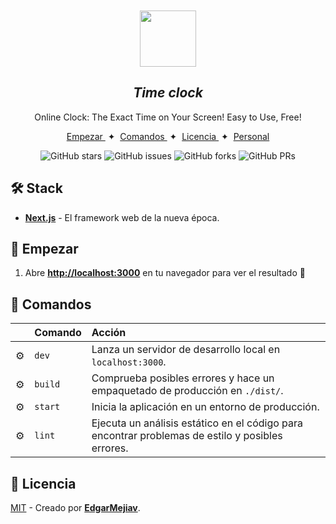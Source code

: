 

<div align="center">

<img src="https://avatars.githubusercontent.com/u/35704346?v=4"  style="margin-top: 50px" height="90px" width="auto" /> 

<h2>
    <em>Time clock</em> 
</h2>
<p>
Online Clock: The Exact Time on Your Screen! Easy to Use, Free!</p>

</div>

<div align="center">
    <a href="#🚀-empezar">
        Empezar
    </a>
    <span>&nbsp;✦&nbsp;</span>
    <a href="#🧞-comandos">
        Comandos
    </a>
    <span>&nbsp;✦&nbsp;</span>
    <a href="#🔑-licencia">
        Licencia
    </a>
    <span>&nbsp;✦&nbsp;</span>
    <a href="https://edgarmejiav.vercel.app/">
        Personal
    </a>

</div>

<p></p>

<div align="center">

![GitHub stars](https://img.shields.io/github/stars/Edgarmejiav/time-clock)
![GitHub issues](https://img.shields.io/github/issues/Edgarmejiav/time-clock)
![GitHub forks](https://img.shields.io/github/forks/Edgarmejiav/time-clock)
![GitHub PRs](https://img.shields.io/github/issues-pr/Edgarmejiav/time-clock)

</div>

## 🛠️ Stack

- [**Next.js**](https://nextjs.org/) - El framework web de la nueva época.

## 🚀 Empezar


1. Abre [**http://localhost:3000**](http://localhost:3000/) en tu navegador para ver el resultado 🚀


## 🧞 Comandos
|     | Comando          | Acción                                        |
| :-- | :--------------- | :-------------------------------------------- |
| ⚙️  | `dev`            | Lanza un servidor de desarrollo local en `localhost:3000`.  |
| ⚙️  | `build`          | Comprueba posibles errores y hace un empaquetado de producción en `./dist/`.      |
| ⚙️  | `start`          | Inicia la aplicación en un entorno de producción. |
| ⚙️  | `lint`           | Ejecuta un análisis estático en el código para encontrar problemas de estilo y posibles errores. |



## 🔑 Licencia

[MIT](LICENSE.txt) - Creado por [**EdgarMejiav**](https://edgarmejiav.vercel.app/).